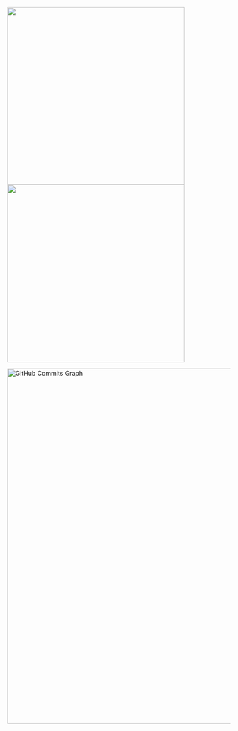 
<img 
   src="https://github-readme-stats.vercel.app/api?username=iamayushdas&show_icons=true&theme=dark&hide_border=true" style="width: 400px"
/><img src="https://github-readme-streak-stats.herokuapp.com/?user=iamayushdas&theme=dark&hide_border=true" style="width: 400px"/>

<a href="http://www.github.com/iamayushdas"> <img src="https://activity-graph.herokuapp.com/graph?username=iamayushdas&bg_color=1c1917&color=ffffff&line=3382ed&point=ffffff&area_color=1c1917&area=true&hide_border=true&custom_title=GitHub%20Commits%20Graph" alt="GitHub Commits Graph" style="width: 800px"/></a>


